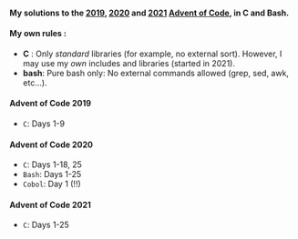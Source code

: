 #### My solutions to the [2019](https://adventofcode.com/2019), [2020](https://adventofcode.com/2020) and [2021](https://adventofcode.com/2021) [Advent of Code](https://adventofcode.com), in C and Bash.

#### My own rules :
 - **C** : Only *standard* libraries (for example, no external sort). However, I may use my *own* includes and libraries (started in 2021).
 - **bash**: Pure bash only: No external commands allowed (grep, sed, awk, etc...).

#### Advent of Code 2019
 - `C`: Days 1-9

#### Advent of Code 2020
 - `C`: Days 1-18, 25
 - `Bash`: Days 1-25
 - `Cobol`: Day 1 (!!)

#### Advent of Code 2021
 - `C`: Days 1-25
